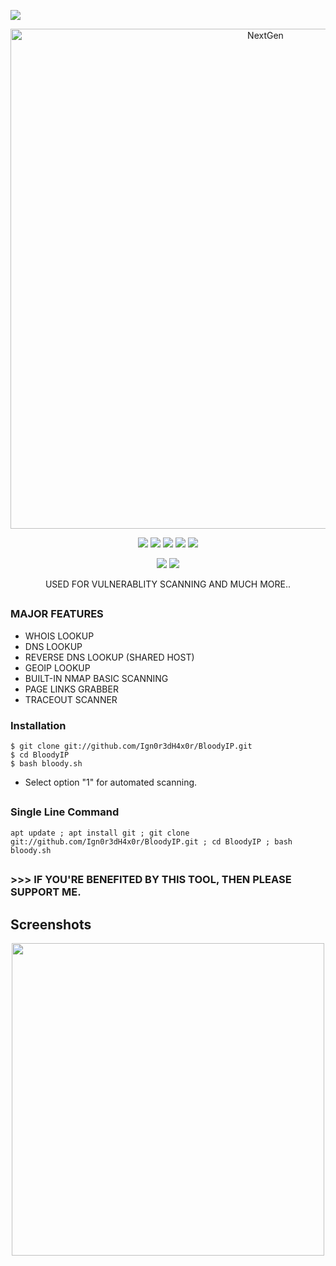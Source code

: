  <p align="left">
 <img src="https://img.shields.io/badge/MADE%20IN-BANGLADESH-green?colorA=%23ff0000&colorB=%23017e40&style=flat-square">
 </p>
 
 <p align="center">
 <a href="https://linktr.ee/Xowmik"><img src="https://i.ibb.co/KLJXQqX/BLOODY-IP.png" alt="NextGen" border="0" width="800"></a>
</p>
<p align="center">
  <img src="https://img.shields.io/badge/Version-1.0-green">
  <img src="https://img.shields.io/github/license/Ign0r3dH4x0r/BloodyIP">
  <img src="https://img.shields.io/github/stars/Ign0r3dH4x0r/BloodyIP">
  <img src="https://img.shields.io/github/issues/Ign0r3dH4x0r/BloodyIP?color=red">
  <img src="https://img.shields.io/github/forks/Ign0r3dH4x0r/BloodyIP?color=teal">
</p>

<p align="center">
  <img src="https://img.shields.io/badge/Author-Shayer--Mahmud--Sowmik-cyan?style=flat-square">
  <img src="https://img.shields.io/badge/Written%20In-Bash-cyan?style=flat-square">
</p>

<p align="center">USED FOR VULNERABLITY SCANNING AND MUCH MORE..</p>


##

### MAJOR FEATURES

- WHOIS LOOKUP 
- DNS LOOKUP
- REVERSE DNS LOOKUP (SHARED HOST)
- GEOIP LOOKUP
- BUILT-IN NMAP BASIC SCANNING
- PAGE LINKS GRABBER
- TRACEOUT SCANNER


### Installation

```
$ git clone git://github.com/Ign0r3dH4x0r/BloodyIP.git
$ cd BloodyIP
$ bash bloody.sh
```

- Select option "1" for automated scanning.
##

### Single Line Command
```
apt update ; apt install git ; git clone git://github.com/Ign0r3dH4x0r/BloodyIP.git ; cd BloodyIP ; bash bloody.sh
```

## 

### >>> IF YOU'RE BENEFITED BY THIS TOOL, THEN PLEASE SUPPORT ME.

## Screenshots
<p align="center">
  <img src="https://i.ibb.co/nmRSr42/BLOODY-SS.png" width="500">
</p>
